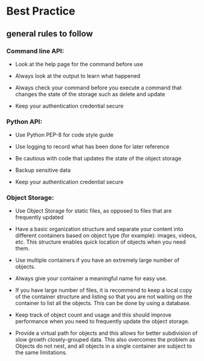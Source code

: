 # Best Practice

## general rules to follow ##

### Command line API:

  - Look at the help page for the command before use

  - Always look at the output to learn what happened

  - Always check your command before you execute a command that changes the state
 of the storage such as delete and update
  
  - Keep your authentication credential secure

### Python API:

  - Use Python PEP-8 for code style guide

  - Use logging to record what has been done for later reference

  - Be cautious with code that updates the state of the object storage

  - Backup sensitive data

  - Keep your authentication credential secure

### Object Storage:

  - Use Object Storage for static files, as opposed to files that are frequently
 updated
 
  - Have a basic organization structure and separate your content into
 different containers based on object type (for example): images, videos, etc.
 This structure enables quick location of objects when you need them.

  - Use multiple containers if you have an extremely large number of objects.

  - Always give your container a meaningful name for easy use.

  - If you have large number of files, it is recommend to keep a local copy of the
 container structure and listing so that you are not waiting on the container to
 list all the objects. This can be done by using a database.
 
  - Keep track of object count and usage and this should improve performance
 when you need to frequently update the object storage.

  - Provide a virtual path for objects and this allows for better subdivision of
 slow growth closely-grouped data. This also overcomes the problem as Objects do
 not nest, and all objects in a single container are subject to the same
 limitations.
